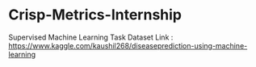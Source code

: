 # Crisp-Metrics-Internship
Supervised Machine Learning Task
Dataset Link : https://www.kaggle.com/kaushil268/diseaseprediction-using-machine-learning

